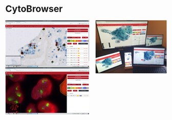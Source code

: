 # CytoBrowser
<img alt="Screenshot of CytoBrowser usage" title="Example view of CytoBrowser usage" align="left" width="52%" src="media/CytoBrowser_example_view.jpg">

<img alt="Photo of CytoBrowser multiuser and multidevice usage" title="Example view of multiuser and multidevice usage" align="right" width="44%" src="media/CytoBrowser_example_multiuser_multidevice.jpg">

&nbsp;  

<img alt="Screenshot of CytoBrowser region marking" title="Marking a region in CytoBrowser" align="left" width="52%" src="media/CytoBrowser_example_region.jpg">

<br clear="both"/>
